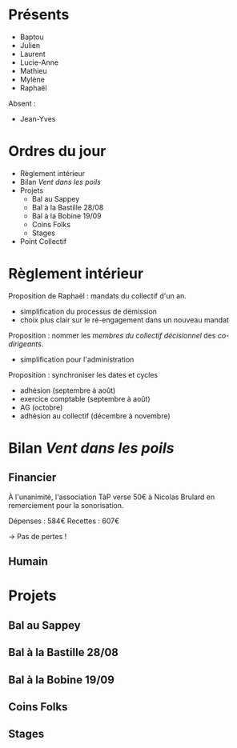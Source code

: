 # Présents

- Baptou
- Julien
- Laurent
- Lucie-Anne
- Mathieu
- Mylène
- Raphaël

Absent :
- Jean-Yves

# Ordres du jour

- Règlement intérieur
- Bilan *Vent dans les poils*
- Projets
   - Bal au Sappey
   - Bal à la Bastille 28/08
   - Bal à la Bobine 19/09
   - Coins Folks
   - Stages
- Point Collectif

# Règlement intérieur

Proposition de Raphaël : mandats du collectif d'un an.
- simplification du processus de démission
- choix plus clair sur le ré-engagement dans un nouveau mandat

Proposition : nommer les *membres du collectif décisionnel* des *co-dirigeants*.
- simplification pour l'administration

Proposition : synchroniser les dates et cycles
- adhésion (septembre à août)
- exercice comptable (septembre à août)
- AG (octobre)
- adhésion au collectif (décembre à novembre)

# Bilan *Vent dans les poils*

## Financier

À l'unanimité, l'association TàP verse 50€ à Nicolas Brulard en remerciement pour la sonorisation.

Dépenses : 584€
Recettes : 607€

→ Pas de pertes !

## Humain

# Projets

## Bal au Sappey

## Bal à la Bastille 28/08

## Bal à la Bobine 19/09

## Coins Folks

## Stages
